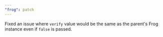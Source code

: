 ```yaml
---
"frog": patch
---
```


Fixed an issue where `verify` value would be the same as the parent's Frog instance even if `false` is passed.
